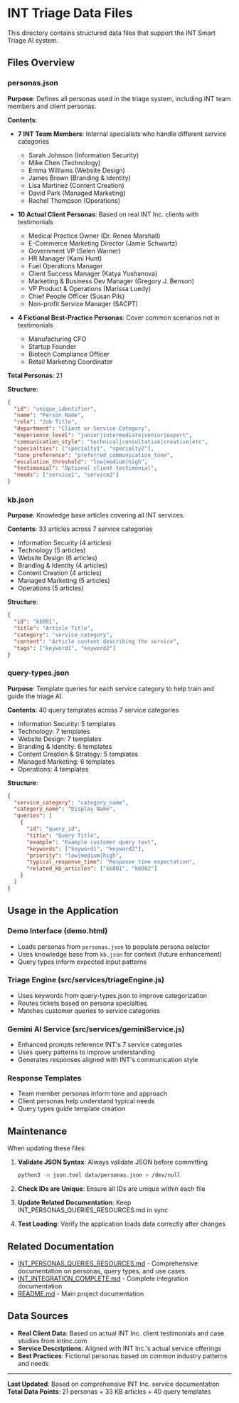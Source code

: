 # INT Triage Data Files

This directory contains structured data files that support the INT Smart Triage AI system.

## Files Overview

### personas.json
**Purpose**: Defines all personas used in the triage system, including INT team members and client personas.

**Contents**:
- **7 INT Team Members**: Internal specialists who handle different service categories
  - Sarah Johnson (Information Security)
  - Mike Chen (Technology)
  - Emma Williams (Website Design)
  - James Brown (Branding & Identity)
  - Lisa Martinez (Content Creation)
  - David Park (Managed Marketing)
  - Rachel Thompson (Operations)

- **10 Actual Client Personas**: Based on real INT Inc. clients with testimonials
  - Medical Practice Owner (Dr. Renee Marshall)
  - E-Commerce Marketing Director (Jamie Schwartz)
  - Government VP (Selen Warner)
  - HR Manager (Kami Hunt)
  - Fuel Operations Manager
  - Client Success Manager (Katya Yushanova)
  - Marketing & Business Dev Manager (Gregory J. Benson)
  - VP Product & Operations (Marissa Luedy)
  - Chief People Officer (Susan Pils)
  - Non-profit Service Manager (SACPT)

- **4 Fictional Best-Practice Personas**: Cover common scenarios not in testimonials
  - Manufacturing CFO
  - Startup Founder
  - Biotech Compliance Officer
  - Retail Marketing Coordinator

**Total Personas**: 21

**Structure**:
```json
{
  "id": "unique_identifier",
  "name": "Person Name",
  "role": "Job Title",
  "department": "Client or Service Category",
  "experience_level": "junior|intermediate|senior|expert",
  "communication_style": "technical|consultative|creative|etc",
  "specialties": ["specialty1", "specialty2"],
  "tone_preference": "preferred_communication_tone",
  "escalation_threshold": "low|medium|high",
  "testimonial": "Optional client testimonial",
  "needs": ["service1", "service2"]
}
```

### kb.json
**Purpose**: Knowledge base articles covering all INT services.

**Contents**: 33 articles across 7 service categories
- Information Security (4 articles)
- Technology (5 articles)
- Website Design (6 articles)
- Branding & Identity (4 articles)
- Content Creation (4 articles)
- Managed Marketing (5 articles)
- Operations (5 articles)

**Structure**:
```json
{
  "id": "kb001",
  "title": "Article Title",
  "category": "service_category",
  "content": "Article content describing the service",
  "tags": ["keyword1", "keyword2"]
}
```

### query-types.json
**Purpose**: Template queries for each service category to help train and guide the triage AI.

**Contents**: 40 query templates across 7 service categories
- Information Security: 5 templates
- Technology: 7 templates
- Website Design: 7 templates
- Branding & Identity: 6 templates
- Content Creation & Strategy: 5 templates
- Managed Marketing: 6 templates
- Operations: 4 templates

**Structure**:
```json
{
  "service_category": "category_name",
  "category_name": "Display Name",
  "queries": [
    {
      "id": "query_id",
      "title": "Query Title",
      "example": "Example customer query text",
      "keywords": ["keyword1", "keyword2"],
      "priority": "low|medium|high",
      "typical_response_time": "Response time expectation",
      "related_kb_articles": ["kb001", "kb002"]
    }
  ]
}
```

## Usage in the Application

### Demo Interface (demo.html)
- Loads personas from `personas.json` to populate persona selector
- Uses knowledge base from `kb.json` for context (future enhancement)
- Query types inform expected input patterns

### Triage Engine (src/services/triageEngine.js)
- Uses keywords from query-types.json to improve categorization
- Routes tickets based on persona specialties
- Matches customer queries to service categories

### Gemini AI Service (src/services/geminiService.js)
- Enhanced prompts reference INT's 7 service categories
- Uses query patterns to improve understanding
- Generates responses aligned with INT's communication style

### Response Templates
- Team member personas inform tone and approach
- Client personas help understand typical needs
- Query types guide template creation

## Maintenance

When updating these files:

1. **Validate JSON Syntax**: Always validate JSON before committing
   ```bash
   python3 -m json.tool data/personas.json > /dev/null
   ```

2. **Check IDs are Unique**: Ensure all IDs are unique within each file

3. **Update Related Documentation**: Keep INT_PERSONAS_QUERIES_RESOURCES.md in sync

4. **Test Loading**: Verify the application loads data correctly after changes

## Related Documentation

- [INT_PERSONAS_QUERIES_RESOURCES.md](../INT_PERSONAS_QUERIES_RESOURCES.md) - Comprehensive documentation on personas, query types, and use cases
- [INT_INTEGRATION_COMPLETE.md](../INT_INTEGRATION_COMPLETE.md) - Complete integration documentation
- [README.md](../README.md) - Main project documentation

## Data Sources

- **Real Client Data**: Based on actual INT Inc. client testimonials and case studies from intinc.com
- **Service Descriptions**: Aligned with INT Inc.'s actual service offerings
- **Best Practices**: Fictional personas based on common industry patterns and needs

---

**Last Updated**: Based on comprehensive INT Inc. service documentation  
**Total Data Points**: 21 personas + 33 KB articles + 40 query templates
